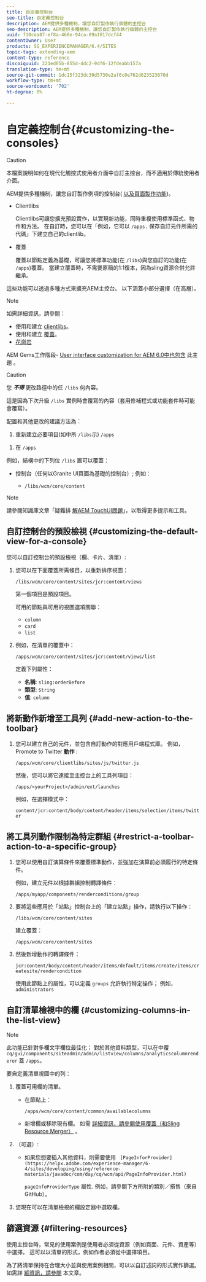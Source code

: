 ```yaml
---
title: 自定義控制台
seo-title: 自定義控制台
description: AEM提供多種機制，讓您自訂製作執行個體的主控台
seo-description: AEM提供多種機制，讓您自訂製作執行個體的主控台
uuid: f10cea87-ef8a-468e-94ca-89a1017dcf44
contentOwner: User
products: SG_EXPERIENCEMANAGER/6.4/SITES
topic-tags: extending-aem
content-type: reference
discoiquuid: 221ed05b-855d-4dc2-9df6-12fdeabb157a
translation-type: tm+mt
source-git-commit: 1dc15f323dc30d5730e2af6c0e762d623523870d
workflow-type: tm+mt
source-wordcount: '702'
ht-degree: 0%

---
```



# 自定義控制台{#customizing-the-consoles}

>[!CAUTION]
>
>本檔案說明如何在現代化觸控式使用者介面中自訂主控台，而不適用於傳統使用者介面。

AEM提供多種機制，讓您自訂製作例項的控制台( [以及頁面製作功能](/help/sites-developing/customizing-page-authoring-touch.md))。

* Clientlibs

   Clientlibs可讓您擴充預設實作，以實現新功能，同時重複使用標準函式、物件和方法。 在自訂時，您可以在「例如，它可以 `/apps.` 保存自訂元件所需的代碼」下建立自己的clientlib。

* 覆蓋

   覆蓋以節點定義為基礎，可讓您將標準功能(在 `/libs`)與您自訂的功能(在 `/apps`)覆蓋。 當建立覆蓋時，不需要原稿的1:1復本，因為sling資源合併允許繼承。

這些功能可以透過多種方式來擴充AEM主控台。 以下涵蓋小部分選擇（在高層）。

>[!NOTE]
>
>如需詳細資訊，請參閱：
>
>* 使用和建立 [clientlibs](/help/sites-developing/clientlibs.md)。
>* 使用和建立 [覆蓋](/help/sites-developing/overlays.md)。
>* [花崗岩](https://helpx.adobe.com/experience-manager/6-4/sites/developing/using/reference-materials/granite-ui/api/index.html)

>
>
AEM Gems工作階段- [User interface customization for AEM 6.0中也包含](https://docs.adobe.com/content/ddc/en/gems.html) 此主題 [](https://docs.adobe.com/content/ddc/en/gems/user-interface-customization-for-aem-6.html)。

>[!CAUTION]
>
>您 ***不得*** 更改路徑中的任 `/libs` 何內容。
>
>這是因為下次升級 `/libs` 實例時會覆寫的內容（套用修補程式或功能套件時可能會覆寫）。
>
>配置和其他更改的建議方法為：
>
>1. 重新建立必要項目(如中所 `/libs`示) `/apps`
   >
   >
1. 在 `/apps`

>



例如，結構中的下列位 `/libs` 置可以覆蓋：

* 控制台（任何以Granite UI頁面為基礎的控制台）; 例如：

   * `/libs/wcm/core/content`

<!-- Needs a review by Engineering -->
<!--
* secondary (inner) rails; for example:

    * `/libs/wcm/core/content/search`

* toolbar(s) (dependent on console; for example sites):

    * default 

      `/libs/wcm/core/content/sites/jcr:content/body/content/header/items/default`

    * selection mode

      `/libs/wcm/core/content/sites/jcr:content/body/content/header/items/selection`

* help menu options (dependent on console; for example sites):

    * `/libs/wcm/core/content/sites/jcr:content/body/help`

* information shown on the card view (dependent on console; for example sites):

    * `/libs/wcm/core/content/sites/jcr:content/body/content/content/items/childpages`

-->
>[!NOTE]
>
>請參閱知識庫文章「疑難排 [解AEM TouchUI問題](https://helpx.adobe.com/experience-manager/kb/troubleshooting-aem-touchui-issues.html)」，以取得更多提示和工具。

<!-- Needs a review by Engineering -->
<!--
## Code Samples {#code-samples}

Various packages have been made available on Github. These provide code samples related to the tasks covered on this page.

### aem-admin-extension-new-console {#aem-admin-extension-new-console}

`aem-admin-extension-new-console` is a sample package showing how to [create a new AEM 6 console](#create-a-custom-console). This package provides a UI for managing [Launches](/help/sites-authoring/launches.md) and adds a link in the navigation:

CODE ON GITHUB

You can find the code of this page on GitHub

* [Open aem-admin-extension-new-console project on GitHub](https://github.com/Adobe-Marketing-Cloud/aem-admin-extension-new-console)
* Download the project as [a ZIP file](https://github.com/Adobe-Marketing-Cloud/aem-admin-extension-new-console/archive/master.zip)

### aem-admin-extension-customize-sites {#aem-admin-extension-customize-sites}

`aem-admin-extension-customize-sites` is a sample package showing how to customize an existing AEM 6 admin console. This package provides updates to Sites administration:

CODE ON GITHUB

You can find the code of this page on GitHub

* [Open aem-admin-extension-customize-sites project on GitHub](https://github.com/Adobe-Marketing-Cloud/aem-admin-extension-customize-sites)
* Download the project as [a ZIP file](https://github.com/Adobe-Marketing-Cloud/aem-admin-extension-customize-sites/archive/master.zip)
-->

<!-- Needs a review by Engineering -->
<!--
## Create a Custom Console {#create-a-custom-console}

1. You can create a custom console with related actions; for example, Launches at the top level (below Sites):

   This involves:

    * creating the root space definition of your new console ``; for example:

        * `/apps/<yourProject>/admin/ext/launches`

    * this can contain (according to requirements):

        * the corresponding [clientlibs](/help/sites-developing/clientlibs.md) for custom actions and `less`/ `css` definitions

            * `/apps/<yourProject>/admin/ext/launches/clientlibs`

        * components that need to be redefined/adjusted; for example, the breadcrumbs, datasource and the launch

            * `/apps/<yourProject>/admin/ext/launches/components`

        * the Granite UI page resource:

            * `/apps/<yourProject>/admin/ext/launches/content/jcr:content`

              property: `sling:resourceType`

        * the page definition of the console

            * `/apps/<yourProject>/admin/ext/launches/content/jcr:content/head`
            * `/apps/<yourProject>/admin/ext/launches/content/jcr:content/body`

   ![chlimage_1-236](assets/chlimage_1-236.png)

   To use the new console (for example in the [rail for navigation](#add-new-navigation-option-to-rail)) an ID is used, so that it can be explicitly referenced. The ID is used to connect the console and its navigation definition. The ID is defined in the `rail` node of the page; for example, for the Sites console:

    * the rail node is: 

      `/libs/wcm/core/content/sites/jcr:content/body/rail`

        * here the `currentId` property is defined: 

          `currentId` = `cq-sites`

   For the Launches console example:

    * the node is:

        * `/apps/<yourProject>/admin/ext/launches/content/jcr:content/body/rail`

    * with the following properties:

        * `currentId` = `cq-launches`
        * `sling:resourceType` = `granite/ui/components/endor/navcolumns`
        * `srcPath` = `cq/core/content/nav`
-->

## 自訂控制台的預設檢視 {#customizing-the-default-view-for-a-console}

您可以自訂控制台的預設檢視（欄、卡片、清單）:

1. 您可以在下面覆蓋所需條目，以重新排序視圖：

   `/libs/wcm/core/content/sites/jcr:content/views`

   第一個項目是預設項目。

   可用的節點與可用的視圖選項關聯：

   * `column`
   * `card`
   * `list`

1. 例如，在清單的覆蓋中：

   `/apps/wcm/core/content/sites/jcr:content/views/list`

   定義下列屬性：

   * **名稱**: `sling:orderBefore`
   * **類型**: `String`
   * **值**: `column`

<!-- Needs a review by Engineering -->
<!--
`aem-admin-extension-customize-sites` is a sample package showing how to customize an existing AEM 6 admin console. This package provides updates to Sites administration:

CODE ON GITHUB

You can find the code of this page on GitHub

* [Open aem-admin-extension-customize-sites project on GitHub](https://github.com/Adobe-Marketing-Cloud/aem-admin-extension-customize-sites)
* Download the project as [a ZIP file](https://github.com/Adobe-Marketing-Cloud/aem-admin-extension-customize-sites/archive/master.zip)
-->

<!-- Needs a review by Engineering -->
<!--
### Add New Navigation Option to Rail {#add-new-navigation-option-to-rail}

1. You can add a navigation entry in the rail (for example, a [custom console](#create-a-custom-console) such as Launches).

   To do this, you create an overlay of:

   `/libs/cq/core/content/nav`

   In the `/apps` overlay:

   `/apps/cq/core/content/nav`

   Create the new nodes and properties:

   ![chlimage_1-237](assets/chlimage_1-237.png)

    * Extend navigation:

        * `/apps/cq/core/content/nav/launches`

    * Specify location in the tree:

        * property: `sling:orderBefore`

    * To create the connection, the `id` property references (i.e. must be the same as) the `currentID` property [for the appropriate console](#create-a-custom-console):

        * property: `id`
        * value: same as for your console (e.g. `cq-launches`) 

          for example: the same value as the `currentId` property on:

          `/apps/<yourProject>/admin/ext/launches/content/jcr:content/body/rail`
-->

## 將新動作新增至工具列 {#add-new-action-to-the-toolbar}

1. 您可以建立自己的元件，並包含自訂動作的對應用戶端程式庫。 例如，Promote to Twitter **動作** :

   `/apps/wcm/core/clientlibs/sites/js/twitter.js`

   然後，您可以將它連接至主控台上的工具列項目：

   `/apps/<yourProject>/admin/ext/launches`

   例如，在選擇模式中：

   `content/jcr:content/body/content/header/items/selection/items/twitter`

## 將工具列動作限制為特定群組 {#restrict-a-toolbar-action-to-a-specific-group}

1. 您可以使用自訂演算條件來覆蓋標準動作，並強加在演算前必須履行的特定條件。

   例如，建立元件以根據群組控制轉譯條件：

   `/apps/myapp/components/renderconditions/group`

1. 要將這些應用於「站點」控制台上的「建立站點」操作，請執行以下操作：

   `/libs/wcm/core/content/sites`

   建立覆蓋：

   `/apps/wcm/core/content/sites`

1. 然後新增動作的轉譯條件：

   `jcr:content/body/content/header/items/default/items/create/items/createsite/rendercondition`

   使用此節點上的屬性，可以定義 `groups` 允許執行特定操作； 例如， `administrators`

<!-- Needs a review by Engineering -->
<!--
## Remove Access to Navigation Option on Rail {#remove-access-to-navigation-option-on-rail}

1. You can rename a navigation entry in the rail by overlaying the required entry from under:

   `/libs/cq/core/content/nav`

   The nodes available correlate to the navigation options in the rail:

    * `projects`
    * `sites`
    * `assets`
    * `apps`
    * `forms`
    * `screens`
    * `personalization`
    * `commerce`
    * `tools`
    * `communities`

1. For example, on a overlay at:

   `/apps/cq/core/content/nav/sites`

   Define the following property:

    * **Name**: `sling:hideResource`
    * **Type**: `String` 
    * **Value**: `true`

`aem-admin-extension-customize-sites` is a sample package showing how to customize an existing AEM 6 admin console. This package provides updates to Sites administration:

CODE ON GITHUB

You can find the code of this page on GitHub

* [Open aem-admin-extension-new-console project on GitHub](https://github.com/Adobe-Marketing-Cloud/aem-admin-extension-new-console)
* Download the project as [a ZIP file](https://github.com/Adobe-Marketing-Cloud/aem-admin-extension-new-console/archive/master.zip)
-->

<!-- Needs a review by Engineering -->
<!--
## Restrict Access to Navigation Option on Rail {#restrict-access-to-navigation-option-on-rail}

You can restrict access to a navigation option using ACLs:

1. Open the [user and/or group management](/help/sites-administering/security.md) and select the user/group you want to restrict access for.

   >[!NOTE]
   >
   >Avoid assigning/restricting permissions on a user-by-user basis. It is [recommended to use groups](/help/sites-administering/security.md#best-practices).

1. Remove access [permissions](/help/sites-administering/security.md#permissions) to the appropriate node(s) under `/libs/cq/core/content/nav/sites`. These correlate to the navigation options in the rail:

    * `projects`
    * `sites`
    * `assets`
    * `apps`
    * `forms`
    * `screens`
    * `personalization`
    * `commerce`
    * `tools`
    * `communities`
-->

## 自訂清單檢視中的欄 {#customizing-columns-in-the-list-view}

>[!NOTE]
>
>此功能已針對多欄文字欄位最佳化； 對於其他資料類型，可以在中覆 `cq/gui/components/siteadmin/admin/listview/columns/analyticscolumnrenderer` 蓋 `/apps`。

<!-- Needs a review by Engineering -->
<!--
CODE ON GITHUB

You can find the code of this page on GitHub

* [Open aem-sites-extension-listview-columns project on GitHub](https://github.com/Adobe-Marketing-Cloud/aem-sites-extension-listview-columns)
* Download the project as [a ZIP file](https://github.com/Adobe-Marketing-Cloud/aem-sites-extension-listview-columns/archive/master.zip)
-->

要自定義清單視圖中的列：

1. 覆蓋可用欄的清單。

   * 在節點上：

      `/apps/wcm/core/content/common/availablecolumns`

   * 新增欄或移除現有欄。
   如需 [詳細資訊，請參閱使用覆蓋（和Sling Resource Merger）](/help/sites-developing/overlays.md) 。

1. （可選）:

   * 如果您想要插入其他資料，則需要使用 ` [PageInforProvider](https://helpx.adobe.com/experience-manager/6-4/sites/developing/using/reference-materials/javadoc/com/day/cq/wcm/api/PageInfoProvider.html)`

      `pageInfoProviderType` 屬性.
   例如，請參閱下方所附的類別／搭售（來自GitHub）。

1. 您現在可以在清單檢視的欄設定器中選取欄。

## 篩選資源 {#filtering-resources}

使用主控台時，常見的使用案例是使用者必須從資源（例如頁面、元件、資產等）中選擇。 這可以以清單的形式，例如作者必須從中選擇項目。

為了將清單保持在合理大小並與使用案例相關，可以以自訂述詞的形式實作篩選。 如需詳 [細資訊，請參閱](/help/sites-developing/customizing-page-authoring-touch.md#filtering-resources) 本文章。
